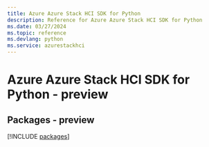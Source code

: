 ```yaml
---
title: Azure Azure Stack HCI SDK for Python
description: Reference for Azure Azure Stack HCI SDK for Python
ms.date: 03/27/2024
ms.topic: reference
ms.devlang: python
ms.service: azurestackhci
---
```

# Azure Azure Stack HCI SDK for Python - preview
## Packages - preview
[!INCLUDE [packages](azure-stack-hci-index.md)]